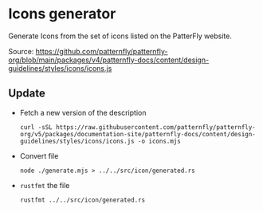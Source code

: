 # Icons generator

Generate Icons from the set of icons listed on the PatterFly website.

Source: https://github.com/patternfly/patternfly-org/blob/main/packages/v4/patternfly-docs/content/design-guidelines/styles/icons/icons.js

## Update

* Fetch a new version of the description

  ```shell
  curl -sSL https://raw.githubusercontent.com/patternfly/patternfly-org/v5/packages/documentation-site/patternfly-docs/content/design-guidelines/styles/icons/icons.js -o icons.mjs
  ```

* Convert file

  ```shell
  node ./generate.mjs > ../../src/icon/generated.rs
  ```

* `rustfmt` the file

  ```shell
  rustfmt ../../src/icon/generated.rs
  ```